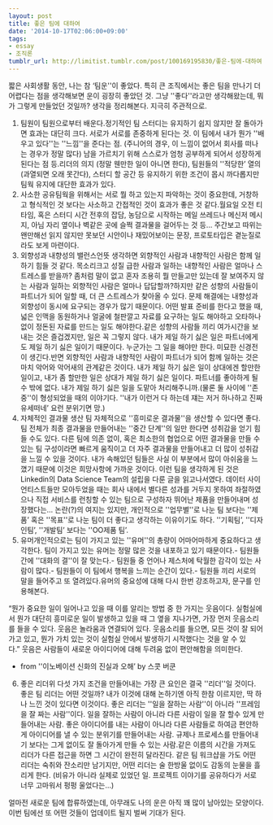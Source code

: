 ```yaml
---
layout: post
title: 좋은 팀에 대하여
date: '2014-10-17T02:06:00+09:00'
tags:
- essay
- 조직론
tumblr_url: http://limitist.tumblr.com/post/100169195830/좋은-팀에-대하여
---
```

짧은 사회생활 동안, 나는 참 ‘팀운''이 좋았다. 특히 큰 조직에서는 좋은 팀을 만나기 더 어렵다는 점을 생각해보면 운이 굉장히 좋았던 것. 그냥 ''좋다''라고만 생각해왔는데, 뭐가 그렇게 만들었던 것일까? 생각을 정리해본다. 지극히 주관적으로.
1. 팀원이 팀원으로부터 배운다.정기적인 팀 스터디는 유지하기 쉽지 않지만 잘 돌아가면 효과는 대단히 크다. 서로가 서로를 존중하게 된다는 것. 이 팀에서 내가 뭔가 ''배우고 있다''는 ''느낌''을 준다는 점. (주니어의 경우, 이 느낌이 없어서 회사를 떠나는 경우가 정말 많다) 남을 가르치기 위해 스스로가 엄청 공부하게 되어서 성장하게 된다는 점 등.리더의 의지 (정말 웬만한 일이 아니면 한다), 팀원들의 ''적당한’ 열의 (과열되면 오래 못간다), 스터디 할 공간 등 유지하기 위한 조건이 몹시 까다롭지만 팀웍 유지에 대단한 효과가 있다.
2. 사소한 공유팀웍을 위해서는 서로 뭘 하고 있는지 파악하는 것이 중요한데, 거창하고 형식적인 것 보다는 사소하고 간접적인 것이 효과가 좋은 것 같다.월요일 오전 티타임, 혹은 스터디 시간 전후의 잡담, 농담으로 시작하는 메일 쓰레드나 메신저 메시지, 아님 자리 옆이나 벽같은 곳에 슬쩍 결과물을 걸어두는 것 등… 주간보고 따위는 왠만해선 읽지 않지만 못보던 시안이나 재밌어보이는 문장, 프로토타입은 곁눈질로라도 보게 마련이다.
3. 외향성과 내향성의 밸런스언뜻 생각하면 외향적인 사람과 내향적인 사람은 함께 일하기 힘들 것 같다. 목소리크고 성질 급한 사람과 일하는 내향적인 사람은 얼마나 스트레스를 받을까? 좀처럼 말이 없고 혼자 조용히 뭘 만들고만 있는데 잘 보여주지 않는 사람과 일하는 외향적인 사람은 얼마나 답답할까?하지만 같은 성향의 사람들이 파트너가 되어 일할 때, 더 큰 스트레스가 찾아올 수 있다. 문제 해결에는 내향성과 외향성이 동시에 요구되는 경우가 많기 때문이다. 어떤 발표 준비를 한다고 했을 때, 넓은 인맥을 동원하거나 얼굴에 철판깔고 자료를 요구하는 일도 해야하고 오타하나 없이 정돈된 자료를 만드는 일도 해야한다.같은 성향의 사람들 끼리 여가시간을 보내는 것은 즐겁겠지만, 일은 꼭 그렇지 않다. 내가 제일 하기 싫은 일은 파트너에게도 제일 하기 싫은 일이기 때문이다. 누군가는 그 일을 해야만 한다. 미묘한 신경전이 생긴다.반면 외향적인 사람과 내향적인 사람이 파트너가 되어 함께 일하는 것은 마치 악어와 악어새의 관계같은 것이다. 내가 제일 하기 싫은 일이 상대에겐 할만한 일이고, 내가 좀 할만한 일은 상대가 제일 하기 싫은 일이다. 파트너를 좋아하게 될 수 밖에 없다. 내가 제일 하기 싫은 일을 도맡아 처리해주니까.(물론 둘 사이에 ''존중''이 형성되었을 때의 이야기다. ''내가 이런거 다 하는데 쟤는 저거 하나하고 진짜 유세떠네’ 요런 분위기면 망.)
4. 자체적인 결과물 생산 팀 자체적으로 ''흥미로운 결과물''을 생산할 수 있다면 좋다. 팀 전체가 최종 결과물을 만들어내는 ''중간 단계''의 일만 한다면 성취감을 얻기 힘들 수도 있다. 다른 팀에 의존 없이, 혹은 최소한의 협업으로 어떤 결과물을 만들 수 있는 팀 구성이라면 빠르게 움직이고 더 자주 결과물을 만들어내고 더 많이 성취감을 느낄 수 있을 것이다. 내가 속해있던 팀들은 사실 이 부분에서 많이 아쉬움을 느꼈기 때문에 이것은 희망사항에 가까운 것이다. 이런 팀을 생각하게 된 것은 Linkedin의 Data Science Team의 설립을 다룬 글을 읽고나서였다. 데이터 사이언티스트들만 모아두었을 때는 회사 내에서 별다른 성과를 거두지 못하여 좌절하였으나 직접 서비스를 런칭할 수 있는 팀으로 구성하자 뛰어난 제품을 만들어내며 성장했다는… 논란(?)의 여지는 있지만, 개인적으로 ''업무별''로 나눈 팀 보다는 ''제품’ 혹은 ''목표''로 나눈 팀이 더 좋다고 생각하는 이유이기도 하다. ''기획팀’, ''디자인팀’, ''개발팀’ 보다는 ''OO제품 팀’.
5. 유머개인적으로는 팀이 가지고 있는 ''유머''의 총량이 어마어마하게 중요하다고 생각한다. 팀이 가지고 있는 유머는 정말 많은 것을 내포하고 있기 때문이다.- 팀원들 간에 ''대화의 결''이 잘 맞는다.- 팀원들 중 언어나 제스처에 탁월한 감각이 있는 사람이 많다.- 팀원들이 이 팀에서 행복을 느끼는 순간이 있다.- 팀원들 끼리 서로의 말을 들어주고 또 열려있다.유머의 중요성에 대해 다시 한번 강조하고자, 문구를 인용해본다.

“뭔가 중요한 일이 일어나고 있을 때 이를 알리는 방법 중 한 가지는 웃음이다. 실험실에서 뭔가 대단히 흥미로운 일이 발생하고 있을 때 그 옆을 지나가면, 가장 먼저 웃음소리를 들을 수 있다. 웃음은 놀라움과 연결되어 있다. 웃음소리를 들으면, 모든 것이 잘 되어 가고 있고, 뭔가 가치 있는 것이 실험실 안에서 발생하기 시작했다는 것을 알 수 있다.” 웃음은 사람들이 새로운 아이디어에 대해 두려움 없이 편안해함을 의미한다.
- from ''이노베이션 신화의 진실과 오해’ by 스콧 버쿤


6. 좋은 리더위 다섯 가지 조건을 만들어내는 가장 큰 요인은 결국 ''리더''일 것이다. 좋은 팀 리더는 어떤 것일까? 내가 이것에 대해 논하기엔 아직 한참 이르지만, 딱 하나 느낀 것이 있다면 이것이다.
좋은 리더는 ''일을 잘하는 사람''이 아니라 ''프레임을 잘 짜는 사람''이다.
일을 잘하는 사람이 아니라 다른 사람이 일을 잘 할수 있게 만들어내는 사람. 좋은 아이디어를 내는 사람이 아니라 다른 사람들로 하여금 편안하게 아이디어를 낼 수 있는 분위기를 만들어내는 사람. 규제나 프로세스를 만들어내기 보다는 그게 없이도 잘 돌아가게 만들 수 있는 사람.같은 이름의 시간을 가져도 리더가 다른 접근을 하면 그 시간이 완전히 달라진다. 같은 팀 워크샵을 가도 어떤 리더는 숙취와 잔소리만 남기지만, 어떤 리더는 술 한방울 없이도 감동의 눈물을 흘리게 한다. (비유가 아니라 실제로 있었던 일. 프로젝트 이야기를 공유하다가 서로 너무 고마워서 펑펑 울었다는…)

얼마전 새로운 팀에 합류하였는데, 아무래도 나의 운은 아직 꽤 많이 남아있는 모양이다. 이번 팀에선 또 어떤 것들이 업데이트 될지 벌써 기대가 된다.
